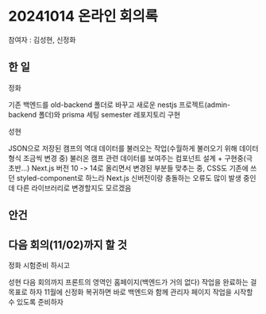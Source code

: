 # 20241014 온라인 회의록

참여자 : 김성현, 신정화

## 한 일

정화

기존 백엔드를 old-backend 폴더로 바꾸고 새로운 nestjs 프로젝트(admin-backend 폴더)와 prisma 세팅
semester 레포지토리 구현

성현

JSON으로 저장된 캠프의 역대 데이터를 불러오는 작업(수월하게 불러오기 위해 데이터 형식 조금씩 변경 중)
불러온 캠프 관련 데이터를 보여주는 컴포넌트 설계 + 구현중(극초반...)
Next.js 버전 10 -> 14로 올리면서 변경된 부분들 맞추는 중, CSS도 기존에 쓰던 styled-component로 하느라 Next.js 신버전이랑 충돌하는 오류도 많이 발생 중인데 다른 라이브러리로 변경할지도 모르겠음

## 안건

## 다음 회의(11/02)까지 할 것

정화 시험준비 하시고

성현
다음 회의까지 프론트의 영역인 홈페이지(백엔드가 거의 없다) 작업을 완료하는 걸 목표로 하자
11월에 신정화 복귀하면 바로 백엔드와 함께 관리자 페이지 작업을 시작할 수 있도록 준비하자